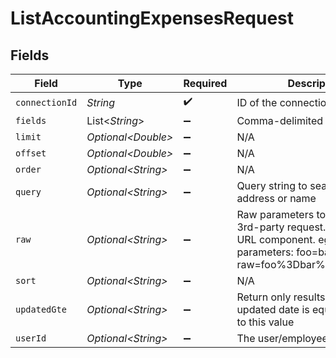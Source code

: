 # ListAccountingExpensesRequest


## Fields

| Field                                                                                                                                            | Type                                                                                                                                             | Required                                                                                                                                         | Description                                                                                                                                      |
| ------------------------------------------------------------------------------------------------------------------------------------------------ | ------------------------------------------------------------------------------------------------------------------------------------------------ | ------------------------------------------------------------------------------------------------------------------------------------------------ | ------------------------------------------------------------------------------------------------------------------------------------------------ |
| `connectionId`                                                                                                                                   | *String*                                                                                                                                         | :heavy_check_mark:                                                                                                                               | ID of the connection                                                                                                                             |
| `fields`                                                                                                                                         | List\<*String*>                                                                                                                                  | :heavy_minus_sign:                                                                                                                               | Comma-delimited fields to return                                                                                                                 |
| `limit`                                                                                                                                          | *Optional\<Double>*                                                                                                                              | :heavy_minus_sign:                                                                                                                               | N/A                                                                                                                                              |
| `offset`                                                                                                                                         | *Optional\<Double>*                                                                                                                              | :heavy_minus_sign:                                                                                                                               | N/A                                                                                                                                              |
| `order`                                                                                                                                          | *Optional\<String>*                                                                                                                              | :heavy_minus_sign:                                                                                                                               | N/A                                                                                                                                              |
| `query`                                                                                                                                          | *Optional\<String>*                                                                                                                              | :heavy_minus_sign:                                                                                                                               | Query string to search. eg. email address or name                                                                                                |
| `raw`                                                                                                                                            | *Optional\<String>*                                                                                                                              | :heavy_minus_sign:                                                                                                                               | Raw parameters to include in the 3rd-party request. Encoded as a URL component. eg. raw parameters: foo=bar&zoo=bar -> raw=foo%3Dbar%26zoo%3Dbar |
| `sort`                                                                                                                                           | *Optional\<String>*                                                                                                                              | :heavy_minus_sign:                                                                                                                               | N/A                                                                                                                                              |
| `updatedGte`                                                                                                                                     | *Optional\<String>*                                                                                                                              | :heavy_minus_sign:                                                                                                                               | Return only results whose updated date is equal or greater to this value                                                                         |
| `userId`                                                                                                                                         | *Optional\<String>*                                                                                                                              | :heavy_minus_sign:                                                                                                                               | The user/employee ID to filter by                                                                                                                |